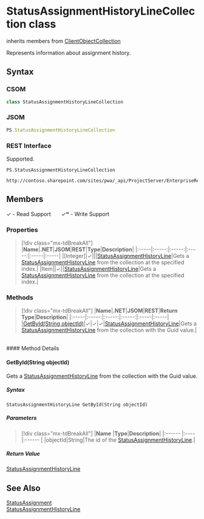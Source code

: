 [comment]: # (Name:StatusAssignmentHistoryLineCollection)
[comment]: # (Name:Microsoft.ProjectServer.StatusAssignmentHistoryLineCollection)
[comment]: # (Type:class)
[comment]: # (Status:Verified)

# <a name="name"></a>StatusAssignmentHistoryLineCollection class

inherits members from [ClientObjectCollection<StatusAssignmentHistoryLine>](https://msdn.microsoft.com/EN-US/library/ee539303)<br/>

<a name="description"></a>Represents information about assignment history.

## <a name="syntax"></a>Syntax

### CSOM

```cs
class StatusAssignmentHistoryLineCollection 
```
### JSOM

```javascript
PS.StatusAssignmentHistoryLineCollection 
```
### REST Interface

Supported.

```
PS.StatusAssignmentHistoryLineCollection

http://contoso.sharepoint.com/sites/pwa/_api/ProjectServer/EnterpriseResources('{resourceid}')/Assignments/History
```

## <a name="members"></a>Members


&#x2713; - Read Support &nbsp;&nbsp;&nbsp;&nbsp;&nbsp;&nbsp;&#x2713;&#x02B7; - Write Support

### <a name="properties"></a>Properties
> [!div class="mx-tdBreakAll"]
|**Name**|**.NET**|**JSOM**|**REST**|**Type**|**Description**|
|:-----|:-----:|:-----:|:-----:|:-----|:-----|
|<a name="[Integer]"></a>[Integer]|&#x2713;|||[StatusAssignmentHistoryLine](StatusAssignmentHistoryLine.md)|Gets a [StatusAssignmentHistoryLine](StatusAssignmentHistoryLine.md) from the collection at the specified index.|
|<a name="Item"></a>Item||&#x2713;||[StatusAssignmentHistoryLine](StatusAssignmentHistoryLine.md)|Gets a [StatusAssignmentHistoryLine](StatusAssignmentHistoryLine.md) from the collection at the specified index.|

### <a name="methods"></a>Methods
> [!div class="mx-tdBreakAll"]
|**Name**|**.NET**|**JSOM**|**REST**|**Return Type**|**Description**|
|:-----|:-----:|:-----:|:-----:|:-----|:-----|
|[GetById(String objectId)](#GetById_String_objectId_)|&#x2713;|&#x2713;|&#x2713;|[StatusAssignmentHistoryLine](StatusAssignmentHistoryLine.md)|Gets a [StatusAssignmentHistoryLine](StatusAssignmentHistoryLine.md) from the collection with the Guid value.|

<br/>
#### Method Details
 
#### <a name="GetById_String_objectId_"></a>GetById(String objectId)

Gets a [StatusAssignmentHistoryLine](StatusAssignmentHistoryLine.md) from the collection with the Guid value.

##### Syntax

```
StatusAssignmentHistoryLine GetById(String objectId)
```

##### Parameters
> [!div class="mx-tdBreakAll"]
|**Name** |**Type**|**Description**|
|:------ |:----|:------ |
|objectId|String|The id of the [StatusAssignmentHistoryLine](StatusAssignmentHistoryLine.md).|

##### Return Value

[StatusAssignmentHistoryLine](StatusAssignmentHistoryLine.md)

## <a name="seeAlso"></a>See Also

[StatusAssignment](StatusAssignment.md)<br/>
[StatusAssignmentHistoryLine](StatusAssignmentHistoryLine.md)<br/>
